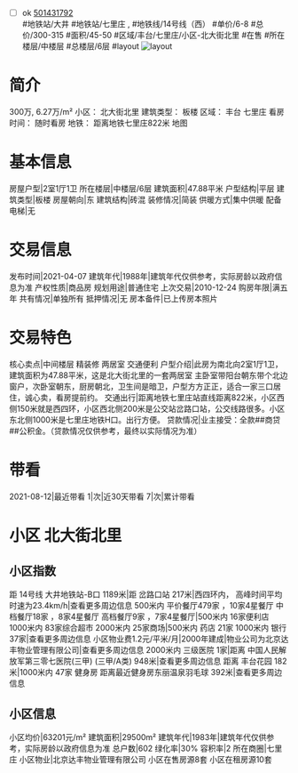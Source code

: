 - [ ] ok [501431792](https://bj.5i5j.com/ershoufang/501431792.html)  
 #地铁站/大井 #地铁站/七里庄 ,  #地铁线/14号线（西）
#单价/6-8 #总价/300-315 #面积/45-50   #区域/丰台/七里庄/小区-北大街北里 #在售 #所在楼层/中楼层 #总楼层/6层 #layout 
![layout](http://image2a.5i5j.com/bdir/layout/76373.jpg_P5.jpg) 
# 简介 
 300万,  6.27万/m² 
小区： 北大街北里
建筑类型： 板楼
区域： 丰台 七里庄
看房时间： 随时看房
地铁： 距离地铁七里庄822米 地图
# 基本信息 
 房屋户型|2室1厅1卫
所在楼层|中楼层/6层
建筑面积|47.88平米
户型结构|平层
建筑类型|板楼
房屋朝向|东
建筑结构|砖混
装修情况|简装
供暖方式|集中供暖
配备电梯|无
# 交易信息 
 发布时间|2021-04-07
建筑年代|1988年|建筑年代仅供参考，实际房龄以政府信息为准
产权性质|商品房
规划用途|普通住宅
上次交易|2010-12-24
购房年限|满五年
共有情况|单独所有
抵押情况|无
房本备件|已上传房本照片
# 交易特色 
 核心卖点|中间楼层 精装修 两居室 交通便利
户型介绍|此房为南北向2室1厅1卫，建筑面积为47.88平米，这是北大街北里的一套两居室 主卧室带阳台朝东带个北边窗户，次卧室朝东，厨房朝北，卫生间是暗卫，户型方方正正，适合一家三口居住，诚心卖，看房提前约。
交通出行|距离地铁七里庄站直线距离822米，小区西侧150米就是西四环，小区西北侧200米是公交站岔路口站，公交线路很多。小区东北侧1000米是七里庄地铁H口。出行方便。
贷款情况|业主接受：全款##商贷##公积金。（贷款情况仅供参考，最终以实际情况为准）
# 带看 
 2021-08-12|最近带看	 1|次|近30天带看	 7|次|累计带看
# 小区 北大街北里
## 小区指数 
 距 14号线 大井地铁站-B口 1189米|距 岔路口站 217米|西四环内， 高峰时间平均时速为23.4km/h|查看更多周边信息
500米内 平价餐厅479家 ，10家4星餐厅
中档餐厅18家 ，8家4星餐厅
高档餐厅9家 ，7家4星餐厅|500米内 16家便利店
1000米内 83家综合超市
2000米内 25家商场|500米内 药店 21家
1000米内 银行 37家|查看更多周边信息
小区物业费1.2元/平米/月|2000年建成|物业公司为北京达丰物业管理有限公司|查看更多周边信息
2000米内 三级医院 1家|距离 中国人民解放军第三零七医院(三甲) (三甲/A类) 948米|查看更多周边信息
距离 丰台花园 182米|1000米内 47家 健身房
距离最近健身房东丽温泉羽毛球 392米|查看更多周边信息
## 小区信息 
 小区均价|63201元/m²
建筑面积|29500m²
建筑年代|1983年|建筑年代仅供参考，实际房龄以政府信息为准
总户数|602
绿化率|30%
容积率|2
所在商圈|七里庄
小区物业|北京达丰物业管理有限公司
小区在售房源8套
小区在租房源10套
